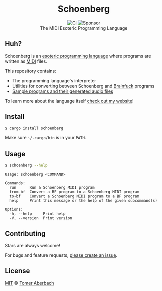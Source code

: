 <h1 align="center">
  Schoenberg
</h1>

<div align="center">
  <a href="https://github.com/TomerAberbach/schoenberge/actions">
    <img src="https://github.com/TomerAberbach/schoenberge/workflows/CI/badge.svg" alt="CI" />
  </a>
  <a href="https://github.com/sponsors/TomerAberbach">
    <img src="https://img.shields.io/static/v1?label=Sponsor&message=%E2%9D%A4&logo=GitHub&color=%23fe8e86" alt="Sponsor" />
  </a>
</div>

<div align="center">
  The MIDI Esoteric Programming Language
</div>

## Huh?

Schoenberg is an
[esoteric programming language](https://en.wikipedia.org/wiki/Esoteric_programming_language)
where programs are written as [MIDI](https://en.wikipedia.org/wiki/MIDI) files.

This repository contains:
- The programming language's interpreter
- Utilities for converting between Schoenberg and
  [Brainfuck](https://en.wikipedia.org/wiki/Brainfuck) programs
- [Sample programs and their generated audio files](./samples)

To learn more about the language itself
[check out my website](https://tomeraberba.ch/schoenberg)!

## Install

```sh
$ cargo install schoenberg
```

Make sure `~/.cargo/bin` is in your `PATH`.

## Usage

```sh
$ schoenberg --help
```

```
Usage: schoenberg <COMMAND>

Commands:
  run      Run a Schoenberg MIDI program
  from-bf  Convert a BF program to a Schoenberg MIDI program
  to-bf    Convert a Schoenberg MIDI program to a BF program
  help     Print this message or the help of the given subcommand(s)

Options:
  -h, --help     Print help
  -V, --version  Print version
```

## Contributing

Stars are always welcome!

For bugs and feature requests,
[please create an issue](https://github.com/TomerAberbach/schoenberge/issues/new).

## License

[MIT](https://github.com/TomerAberbach/schoenberge/blob/main/license)
© [Tomer Aberbach](https://github.com/TomerAberbach)
